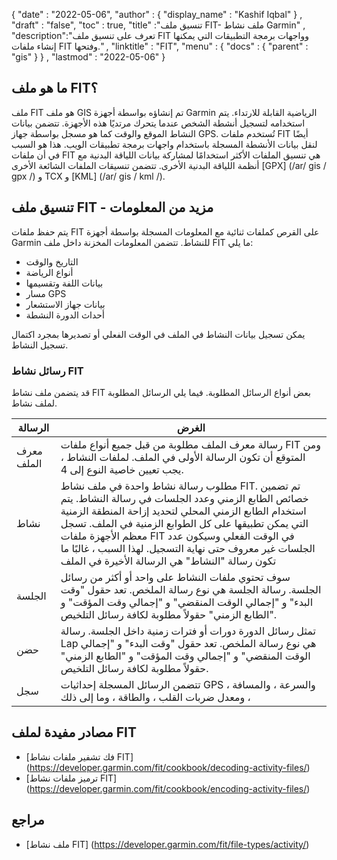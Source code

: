 {
  "date" : "2022-05-06",
  "author" : {
    "display_name" : "Kashif Iqbal"
} ,
  "draft" : "false",
  "toc" : true,
  "title" :"تنسيق ملف FIT- ملف نشاط Garmin" ,
  "description":"تعرف على تنسيق ملف FIT وواجهات برمجة التطبيقات التي يمكنها إنشاء ملفات FIT وفتحها." ,
  "linktitle" : "FIT",
  "menu" : {
    "docs" : {
      "parent" : "gis"
}
} ,
  "lastmod" : "2022-05-06"
}

## ما هو ملف FIT؟

ملف FIT هو ملف GIS تم إنشاؤه بواسطة أجهزة Garmin الرياضية القابلة للارتداء. يتم استخدامه لتسجيل أنشطة الشخص عندما يتحرك مرتديًا هذه الأجهزة. تتضمن بيانات النشاط الموقع والوقت كما هو مسجل بواسطة جهاز GPS. تُستخدم ملفات FIT أيضًا لنقل بيانات الأنشطة المسجلة باستخدام واجهات برمجة تطبيقات الويب. هذا هو السبب في أن ملفات FIT هي تنسيق الملفات الأكثر استخدامًا لمشاركة بيانات اللياقة البدنية مع أنظمة اللياقة البدنية الأخرى. تتضمن تنسيقات الملفات الشائعة الأخرى [GPX] (/ar/ gis / gpx /) و TCX و [KML] (/ar/ gis / kml /).

## تنسيق ملف FIT - مزيد من المعلومات

يتم حفظ ملفات FIT على القرص كملفات ثنائية مع المعلومات المسجلة بواسطة أجهزة Garmin للنشاط. تتضمن المعلومات المخزنة داخل ملف FIT ما يلي:

* التاريخ والوقت
* أنواع الرياضة
* بيانات اللفة وتقسيمها
* مسار GPS
* بيانات جهاز الاستشعار
* أحداث الدورة النشطة

يمكن تسجيل بيانات النشاط في الملف في الوقت الفعلي أو تصديرها بمجرد اكتمال تسجيل النشاط.

### رسائل نشاط FIT

قد يتضمن ملف نشاط FIT بعض أنواع الرسائل المطلوبة. فيما يلي الرسائل المطلوبة لملف نشاط.

| الرسالة | الغرض |
---|---|
| معرف الملف | رسالة معرف الملف مطلوبة من قبل جميع أنواع ملفات FIT ومن المتوقع أن تكون الرسالة الأولى في الملف. لملفات النشاط ، يجب تعيين خاصية النوع إلى 4. |
| نشاط | مطلوب رسالة نشاط واحدة في ملف نشاط FIT. تم تضمين خصائص الطابع الزمني وعدد الجلسات في رسالة النشاط. يتم استخدام الطابع الزمني المحلي لتحديد إزاحة المنطقة الزمنية التي يمكن تطبيقها على كل الطوابع الزمنية في الملف. تسجل معظم الأجهزة ملفات FIT في الوقت الفعلي وسيكون عدد الجلسات غير معروف حتى نهاية التسجيل. لهذا السبب ، غالبًا ما تكون رسالة "النشاط" هي الرسالة الأخيرة في الملف
| الجلسة | سوف تحتوي ملفات النشاط على واحد أو أكثر من رسائل الجلسة. رسالة الجلسة هي نوع رسالة الملخص. تعد حقول "وقت البدء" و "إجمالي الوقت المنقضي" و "إجمالي وقت المؤقت" و "الطابع الزمني" حقولاً مطلوبة لكافة رسائل التلخيص. |
| حضن | تمثل رسائل الدورة دورات أو فترات زمنية داخل الجلسة. رسالة Lap هي نوع رسالة الملخص. تعد حقول "وقت البدء" و "إجمالي الوقت المنقضي" و "إجمالي وقت المؤقت" و "الطابع الزمني" حقولاً مطلوبة لكافة رسائل التلخيص. |
| سجل | تتضمن الرسائل المسجلة إحداثيات GPS ، والسرعة ، والمسافة ، ومعدل ضربات القلب ، والطاقة ، وما إلى ذلك |

## مصادر مفيدة لملف FIT

* [فك تشفير ملفات نشاط FIT] (https://developer.garmin.com/fit/cookbook/decoding-activity-files/)
* [ترميز ملفات نشاط FIT] (https://developer.garmin.com/fit/cookbook/encoding-activity-files/)
 

## مراجع ##

* [ملف نشاط FIT] (https://developer.garmin.com/fit/file-types/activity/)

